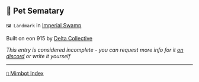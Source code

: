 ## 🦴 Pet Sematary

`🖼️ Landmark` in [Imperial Swamp](<https://zeithalt.github.io/r/imperial_swamp.html>)

Built on eon 915 by [Delta Collective](<https://zeithalt.github.io/r/delta_collective.html>)

_This entry is considered incomplete - you can request more info for it [on discord](<https://discord.com/channels/562910943848169472/1173922660489633802>) or write it yourself_

-----
[`📑` Mimbot Index](<https://zeithalt.github.io/r/#ad60>)
<!---
keywords:  
aliases: 
-->